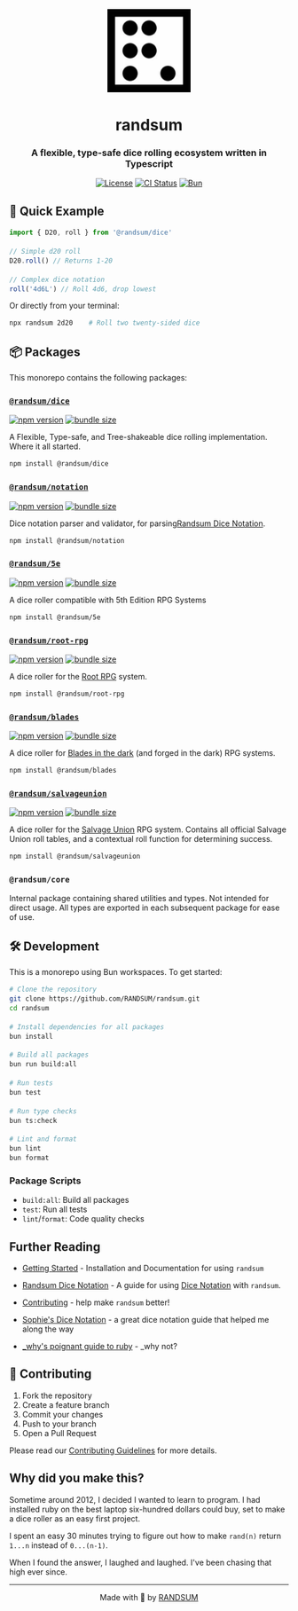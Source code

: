 <div align="center">
  <img width="150" height="150" src="https://raw.githubusercontent.com/RANDSUM/randsum/main/icon.webp">
  <h1>randsum</h1>
  <h3>A flexible, type-safe dice rolling ecosystem written in Typescript</h3>

[![License](https://img.shields.io/npm/l/randsum)](https://github.com/RANDSUM/randsum/blob/main/LICENSE)
[![CI Status](https://github.com/RANDSUM/randsum/workflows/CI/badge.svg)](https://github.com/RANDSUM/randsum/actions)
[![Bun](https://img.shields.io/badge/Bun-%23000000.svg?style=flat&logo=bun&logoColor=white)](https://bun.sh)

</div>

## 🚀 Quick Example

```typescript
import { D20, roll } from '@randsum/dice'

// Simple d20 roll
D20.roll() // Returns 1-20

// Complex dice notation
roll('4d6L') // Roll 4d6, drop lowest
```

Or directly from your terminal:

```bash
npx randsum 2d20    # Roll two twenty-sided dice
```

## 📦 Packages

This monorepo contains the following packages:

### [`@randsum/dice`](https://www.npmjs.com/package/@randsum/dice)

[![npm version](https://img.shields.io/npm/v/@randsum/dice)](https://www.npmjs.com/package/@randsum/dice)
[![bundle size](https://img.shields.io/bundlephobia/minzip/@randsum/dice)](https://bundlephobia.com/package/@randsum/dice)

A Flexible, Type-safe, and Tree-shakeable dice rolling implementation. Where it all started.

```bash
npm install @randsum/dice
```

### [`@randsum/notation`](https://www.npmjs.com/package/@randsum/notation)

[![npm version](https://img.shields.io/npm/v/@randsum/notation)](https://www.npmjs.com/package/@randsum/notation)
[![bundle size](https://img.shields.io/bundlephobia/minzip/@randsum/notation)](https://bundlephobia.com/package/@randsum/notation)

Dice notation parser and validator, for parsing[Randsum Dice Notation](https://github.com/RANDSUM/randsum/blob/main/packages/notation/RANDSUM_DICE_NOTATION.md).

```bash
npm install @randsum/notation
```

### [`@randsum/5e`](https://www.npmjs.com/package/@randsum/5e)

[![npm version](https://img.shields.io/npm/v/@randsum/5e)](https://www.npmjs.com/package/@randsum/5e)
[![bundle size](https://img.shields.io/bundlephobia/minzip/@randsum/5e)](https://bundlephobia.com/package/@randsum/5e)

A dice roller compatible with 5th Edition RPG Systems

```bash
npm install @randsum/5e
```

### [`@randsum/root-rpg`](https://www.npmjs.com/package/@randsum/root-rpg)

[![npm version](https://img.shields.io/npm/v/@randsum/root-rpg)](https://www.npmjs.com/package/@randsum/root-rpg)
[![bundle size](https://img.shields.io/bundlephobia/minzip/@randsum/root-rpg)](https://bundlephobia.com/package/@randsum/root-rpg)

A dice roller for the [Root RPG](https://magpiegames.com/collections/root) system.

```bash
npm install @randsum/root-rpg
```

### [`@randsum/blades`](https://www.npmjs.com/package/@randsum/blades)

[![npm version](https://img.shields.io/npm/v/@randsum/blades)](https://www.npmjs.com/package/@randsum/blades)
[![bundle size](https://img.shields.io/bundlephobia/minzip/@randsum/blades)](https://bundlephobia.com/package/@randsum/blades)

A dice roller for [Blades in the dark](https://bladesinthedark.com/greetings-scoundrel) (and forged in the dark) RPG systems.

```bash
npm install @randsum/blades
```

### [`@randsum/salvageunion`](https://www.npmjs.com/package/@randsum/salvageunion)

[![npm version](https://img.shields.io/npm/v/@randsum/salvageunion)](https://www.npmjs.com/package/@randsum/salvageunion)
[![bundle size](https://img.shields.io/bundlephobia/minzip/@randsum/salvageunion)](https://bundlephobia.com/package/@randsum/salvageunion)

A dice roller for the [Salvage Union](https://leyline.press/collections/salvage-union?srsltid=AfmBOopmUVkzzc13P3pZl4Sjiinoyym9Fpa4-h-qCQOkGcBaGGQ7Z3yB) RPG system. Contains all official Salvage Union roll tables, and a contextual roll function for determining success.

```bash
npm install @randsum/salvageunion
```

### `@randsum/core`

Internal package containing shared utilities and types. Not intended for direct usage. All types are exported in each subsequent package for ease of use.

## 🛠️ Development

This is a monorepo using Bun workspaces. To get started:

```bash
# Clone the repository
git clone https://github.com/RANDSUM/randsum.git
cd randsum

# Install dependencies for all packages
bun install

# Build all packages
bun run build:all

# Run tests
bun test

# Run type checks
bun ts:check

# Lint and format
bun lint
bun format
```

### Package Scripts

- `build:all`: Build all packages
- `test`: Run all tests
- `lint`/`format`: Code quality checks

## Further Reading

- [Getting Started](https://github.com/RANDSUM/randsum/blob/main/GETTING_STARTED.md) - Installation and Documentation for using `randsum`

- [Randsum Dice Notation](https://github.com/RANDSUM/randsum/blob/main/packages/notation/RANDSUM_DICE_NOTATION.md) - A guide for using [Dice Notation](https://en.wikipedia.org/wiki/Dice_notation) with `randsum`.

- [Contributing](https://github.com/RANDSUM/randsum/blob/main/CONTRIBUTING.md) - help make `randsum` better!

- [Sophie's Dice Notation](https://sophiehoulden.com/dice/documentation/notation.html) - a great dice notation guide that helped me along the way

- [\_why's poignant guide to ruby](https://poignant.guide/) - \_why not?

## 🤝 Contributing

1. Fork the repository
2. Create a feature branch
3. Commit your changes
4. Push to your branch
5. Open a Pull Request

Please read our [Contributing Guidelines](CONTRIBUTING.md) for more details.

## Why did you make this?

Sometime around 2012, I decided I wanted to learn to program. I had installed ruby on the best laptop six-hundred dollars could buy, set to make a dice roller as an easy first project.

I spent an easy 30 minutes trying to figure out how to make `rand(n)` return `1...n` instead of `0...(n-1)`.

When I found the answer, I laughed and laughed. I've been chasing that high ever since.

---

<div align="center">
Made with 👹 by <a href="https://github.com/RANDSUM">RANDSUM</a>
</div>
